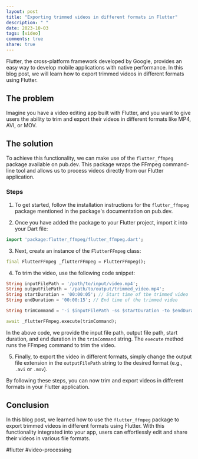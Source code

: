 ```yaml
---
layout: post
title: "Exporting trimmed videos in different formats in Flutter"
description: " "
date: 2023-10-03
tags: [video]
comments: true
share: true
---
```


Flutter, the cross-platform framework developed by Google, provides an easy way to develop mobile applications with native performance. In this blog post, we will learn how to export trimmed videos in different formats using Flutter.

## The problem

Imagine you have a video editing app built with Flutter, and you want to give users the ability to trim and export their videos in different formats like MP4, AVI, or MOV. 

## The solution

To achieve this functionality, we can make use of the `flutter_ffmpeg` package available on pub.dev. This package wraps the FFmpeg command-line tool and allows us to process videos directly from our Flutter application.

### Steps

1. To get started, follow the installation instructions for the `flutter_ffmpeg` package mentioned in the package's documentation on pub.dev.

2. Once you have added the package to your Flutter project, import it into your Dart file:

```dart
import 'package:flutter_ffmpeg/flutter_ffmpeg.dart';
```

3. Next, create an instance of the `FlutterFFmpeg` class:

```dart
final FlutterFFmpeg _flutterFFmpeg = FlutterFFmpeg();
```

4. To trim the video, use the following code snippet:

```dart
String inputFilePath = '/path/to/input/video.mp4';
String outputFilePath = '/path/to/output/trimmed_video.mp4';
String startDuration = '00:00:05'; // Start time of the trimmed video
String endDuration = '00:00:15'; // End time of the trimmed video

String trimCommand = '-i $inputFilePath -ss $startDuration -to $endDuration -c copy $outputFilePath';

await _flutterFFmpeg.execute(trimCommand);
```
In the above code, we provide the input file path, output file path, start duration, and end duration in the `trimCommand` string. The `execute` method runs the FFmpeg command to trim the video.

5. Finally, to export the video in different formats, simply change the output file extension in the `outputFilePath` string to the desired format (e.g., `.avi` or `.mov`).

By following these steps, you can now trim and export videos in different formats in your Flutter application.

## Conclusion

In this blog post, we learned how to use the `flutter_ffmpeg` package to export trimmed videos in different formats using Flutter. With this functionality integrated into your app, users can effortlessly edit and share their videos in various file formats. 

#flutter #video-processing